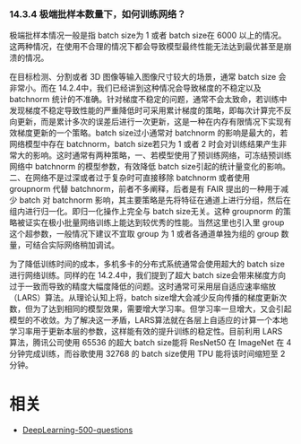 

### 14.3.4 极端批样本数量下，如何训练网络？

极端批样本情况一般是指 batch size为 1 或者 batch size在 6000 以上的情况。这两种情况，在使用不合理的情况下都会导致模型最终性能无法达到最优甚至是崩溃的情况。

在目标检测、分割或者 3D 图像等输入图像尺寸较大的场景，通常 batch size 会非常小。而在 14.2.4中，我们已经讲到这种情况会导致梯度的不稳定以及 batchnorm 统计的不准确。针对梯度不稳定的问题，通常不会太致命，若训练中发现梯度不稳定导致性能的严重降低时可采用累计梯度的策略，即每次计算完不反向更新，而是累计多次的误差后进行一次更新，这是一种在内存有限情况下实现有效梯度更新的一个策略。batch size过小通常对 batchnorm 的影响是最大的，若网络模型中存在 batchnorm，batch size若只为 1 或者 2 时会对训练结果产生非常大的影响。这时通常有两种策略，一、若模型使用了预训练网络，可冻结预训练网络中 batchnorm 的模型参数，有效降低 batch size引起的统计量变化的影响。二、在网络不是过深或者过于复杂时可直接移除 batchnorm 或者使用 groupnorm 代替 batchnorm，前者不多阐释，后者是有 FAIR 提出的一种用于减少 batch 对 batchnorm 影响，其主要策略是先将特征在通道上进行分组，然后在组内进行归一化。即归一化操作上完全与 batch size无关。这种 groupnorm 的策略被证实在极小批量网络训练上能达到较优秀的性能。当然这里也引入里 group 这个超参数，一般情况下建议不宜取 group 为 1 或者各通道单独为组的 group 数量，可结合实际网络稍加调试。

为了降低训练时间的成本，多机多卡的分布式系统通常会使用超大的 batch size进行网络训练。同样的在 14.2.4中，我们提到了超大 batch size会带来梯度方向过于一致而导致的精度大幅度降低的问题。这时通常可采用层自适应速率缩放（LARS）算法。从理论认知上将，batch size增大会减少反向传播的梯度更新次数，但为了达到相同的模型效果，需要增大学习率。但学习率一旦增大，又会引起模型的不收敛。为了解决这一矛盾，LARS算法就在各层上自适应的计算一个本地学习率用于更新本层的参数，这样能有效的提升训练的稳定性。目前利用 LARS 算法，腾讯公司使用 65536 的超大 batch size能将 ResNet50 在 ImageNet 在 4 分钟完成训练，而谷歌使用 32768 的 batch size使用 TPU 能将该时间缩短至 2 分钟。





# 相关

- [DeepLearning-500-questions](https://github.com/scutan90/DeepLearning-500-questions)
